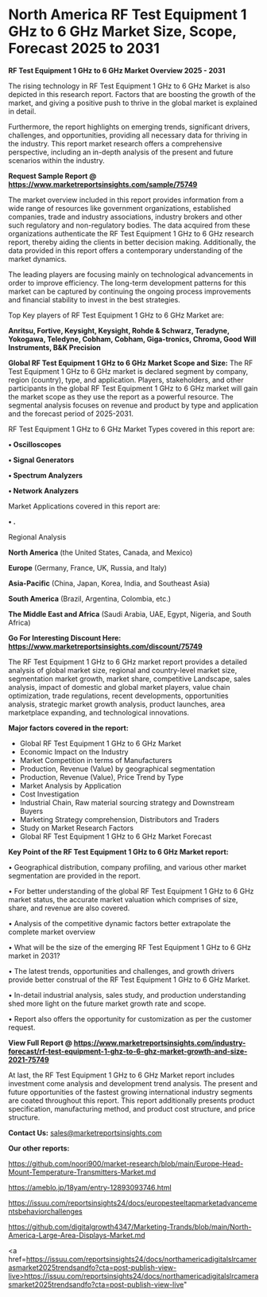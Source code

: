 # North America RF Test Equipment 1 GHz to 6 GHz Market Size, Scope, Forecast 2025 to 2031

<Strong> RF Test Equipment 1 GHz to 6 GHz Market Overview 2025 - 2031</strong>

The rising technology in RF Test Equipment 1 GHz to 6 GHz Market is also depicted in this research report. Factors that are boosting the growth of the market, and giving a positive push to thrive in the global market is explained in detail.

Furthermore, the report highlights on emerging trends, significant drivers, challenges, and opportunities, providing all necessary data for thriving in the industry. This report market research offers a comprehensive perspective, including an in-depth analysis of the present and future scenarios within the industry.

<strong>Request Sample Report @ <a href=https://www.marketreportsinsights.com/sample/75749>https://www.marketreportsinsights.com/sample/75749</a></strong>

The market overview included in this report provides information from a wide range of resources like government organizations, established companies, trade and industry associations, industry brokers and other such regulatory and non-regulatory bodies. The data acquired from these organizations authenticate the RF Test Equipment 1 GHz to 6 GHz research report, thereby aiding the clients in better decision making. Additionally, the data provided in this report offers a contemporary understanding of the market dynamics.

The leading players are focusing mainly on technological advancements in order to improve efficiency. The long-term development patterns for this market can be captured by continuing the ongoing process improvements and financial stability to invest in the best strategies.

Top Key players of RF Test Equipment 1 GHz to 6 GHz Market are:

<strong>Anritsu, Fortive, Keysight, Keysight, Rohde & Schwarz, Teradyne, Yokogawa, Teledyne, Cobham, Cobham, Giga-tronics, Chroma, Good Will Instruments, B&K Precision</strong>

<strong><b>Global RF Test Equipment 1 GHz to 6 GHz Market Scope and Size:</b></strong>
The RF Test Equipment 1 GHz to 6 GHz market is declared segment by company, region (country), type, and application. Players, stakeholders, and other participants in the global RF Test Equipment 1 GHz to 6 GHz market will gain the market scope as they use the report as a powerful resource. The segmental analysis focuses on revenue and product by type and application and the forecast period of 2025-2031.

RF Test Equipment 1 GHz to 6 GHz Market Types covered in this report are:

<strong>• Oscilloscopes

• Signal Generators

• Spectrum Analyzers

• Network Analyzers</strong>

Market Applications covered in this report are:

<strong>• .</strong> 

Regional Analysis

<strong>North America</strong> (the United States, Canada, and Mexico)

<strong>Europe</strong> (Germany, France, UK, Russia, and Italy)

<strong>Asia-Pacific</strong> (China, Japan, Korea, India, and Southeast Asia)

<strong>South America</strong> (Brazil, Argentina, Colombia, etc.)

<strong>The Middle East and Africa</strong> (Saudi Arabia, UAE, Egypt, Nigeria, and South Africa)

<strong>Go For Interesting Discount Here: <a href=https://www.marketreportsinsights.com/discount/75749>https://www.marketreportsinsights.com/discount/75749</a></strong>

The RF Test Equipment 1 GHz to 6 GHz market report provides a detailed analysis of global market size, regional and country-level market size, segmentation market growth, market share, competitive Landscape, sales analysis, impact of domestic and global market players, value chain optimization, trade regulations, recent developments, opportunities analysis, strategic market growth analysis, product launches, area marketplace expanding, and technological innovations.

<strong><b>Major factors covered in the report:</b></strong>
<ul>
  <li>Global RF Test Equipment 1 GHz to 6 GHz Market </li>
  <li>Economic Impact on the Industry</li>
  <li>Market Competition in terms of Manufacturers</li>
  <li>Production, Revenue (Value) by geographical segmentation</li>
  <li>Production, Revenue (Value), Price Trend by Type</li>
  <li>Market Analysis by Application</li>
  <li>Cost Investigation</li>
  <li>Industrial Chain, Raw material sourcing strategy and Downstream Buyers</li>
  <li>Marketing Strategy comprehension, Distributors and Traders</li>
  <li>Study on Market Research Factors</li>
  <li>Global RF Test Equipment 1 GHz to 6 GHz Market Forecast</li>
</ul>

<strong><b>Key Point of the RF Test Equipment 1 GHz to 6 GHz Market report:</b></strong>

• Geographical distribution, company profiling, and various other market segmentation are provided in the report.

• For better understanding of the global RF Test Equipment 1 GHz to 6 GHz market status, the accurate market valuation which comprises of size, share, and revenue are also covered.

• Analysis of the competitive dynamic factors better extrapolate the complete market overview

• What will be the size of the emerging RF Test Equipment 1 GHz to 6 GHz market in 2031?

• The latest trends, opportunities and challenges, and growth drivers provide better construal of the RF Test Equipment 1 GHz to 6 GHz Market.

• In-detail industrial analysis, sales study, and production understanding shed more light on the future market growth rate and scope.

• Report also offers the opportunity for customization as per the customer request.

<strong><b>View Full Report @ <a href=https://www.marketreportsinsights.com/industry-forecast/rf-test-equipment-1-ghz-to-6-ghz-market-growth-and-size-2021-75749>https://www.marketreportsinsights.com/industry-forecast/rf-test-equipment-1-ghz-to-6-ghz-market-growth-and-size-2021-75749</a></b></strong>


At last, the RF Test Equipment 1 GHz to 6 GHz Market report includes investment come analysis and development trend analysis. The present and future opportunities of the fastest growing international industry segments are coated throughout this report. This report additionally presents product specification, manufacturing method, and product cost structure, and price structure.

<strong>Contact Us:</strong>
sales@marketreportsinsights.com

<strong>Our other reports:</strong>

<a href=https://github.com/noori900/market-research/blob/main/Europe-Head-Mount-Temperature-Transmitters-Market.md>https://github.com/noori900/market-research/blob/main/Europe-Head-Mount-Temperature-Transmitters-Market.md</a>

<a href=https://ameblo.jp/18yam/entry-12893093746.html>https://ameblo.jp/18yam/entry-12893093746.html</a>

<a href=https://issuu.com/reportsinsights24/docs/europesteeltapmarketadvancementsbehaviorchallenges>https://issuu.com/reportsinsights24/docs/europesteeltapmarketadvancementsbehaviorchallenges</a>

<a href=https://github.com/digitalgrowth4347/Marketing-Trands/blob/main/North-America-Large-Area-Displays-Market.md>https://github.com/digitalgrowth4347/Marketing-Trands/blob/main/North-America-Large-Area-Displays-Market.md</a>

<a href=https://issuu.com/reportsinsights24/docs/northamericadigitalslrcamerasmarket2025trendsandfo?cta=post-publish-view-live>https://issuu.com/reportsinsights24/docs/northamericadigitalslrcamerasmarket2025trendsandfo?cta=post-publish-view-live</a>"
